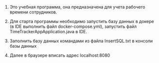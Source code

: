 1. Это учебная программа, она предназначена для учета рабочего времени сотрудников.

2. Для старта программы необходимо запустить базу данных в докере (в  IDE выполнить файл docker-compose.yml), запустить файл TimeTrackerAppApplication.java в IDE. 

3. Заполнить базу данных командами из файла InsertSQL.txt в консоли базы данных

4. Далее в браузере вписать адрес localhost:8080
